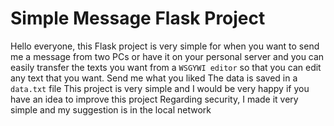 # Simple Message Flask Project
Hello everyone, this Flask project is very simple for when you want to send me a message from two PCs or have it on your personal server and you can easily transfer the texts you want from a `WSGYWI editor` so that you can edit any text that you want. Send me what you liked
The data is saved in a `data.txt` file
This project is very simple and I would be very happy if you have an idea to improve this project
Regarding security, I made it very simple and my suggestion is in the local network